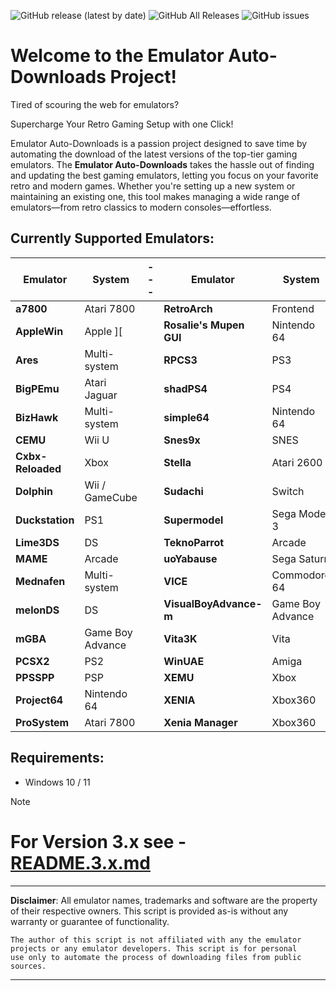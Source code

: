 ![GitHub release (latest by date)](https://img.shields.io/github/v/release/dbalcar/Emulator-Auto-downloads)
![GitHub All Releases](https://img.shields.io/github/downloads/dbalcar/Emulator-Auto-downloads/total)
![GitHub issues](https://img.shields.io/github/issues/dbalcar/Emulator-Auto-downloads)


# Welcome to the Emulator Auto-Downloads Project! #

Tired of scouring the web for emulators? 

Supercharge Your Retro Gaming Setup with one Click!

Emulator Auto-Downloads is a passion project designed to save time by automating the download of the latest versions of the top-tier gaming emulators. The **Emulator Auto-Downloads** takes the hassle out of finding and updating the best gaming emulators, letting you focus on your favorite retro and modern games. Whether you're setting up a new system or maintaining an existing one, this tool makes managing a wide range of emulators—from retro classics to modern consoles—effortless.

## Currently Supported Emulators: ##

| **Emulator**           | **System**          | --- | **Emulator**           | **System**          |
|------------------------|---------------------|-----|------------------------|---------------------|
| **a7800** | Atari 7800  |     | **RetroArch** | Frontend |
| **AppleWin** | Apple ][  |     | **Rosalie's Mupen GUI** | Nintendo 64 |
| **Ares** | Multi-system  |     | **RPCS3** | PS3 |
| **BigPEmu** | Atari Jaguar  |     | **shadPS4** | PS4 |
| **BizHawk** | Multi-system  |     | **simple64** | Nintendo 64 |
| **CEMU** | Wii U  |     | **Snes9x** | SNES |
| **Cxbx-Reloaded** | Xbox  |     | **Stella** | Atari 2600 |
| **Dolphin** | Wii / GameCube  |     | **Sudachi** | Switch |
| **Duckstation** | PS1  |     | **Supermodel** | Sega Model 3 |
| **Lime3DS** | DS  |     | **TeknoParrot** | Arcade |
| **MAME** | Arcade  |     | **uoYabause** | Sega Saturn |
| **Mednafen** | Multi-system  |     | **VICE** | Commodore 64 |
| **melonDS** | DS  |     | **VisualBoyAdvance-m** | Game Boy Advance |
| **mGBA** | Game Boy Advance  |     | **Vita3K** | Vita |
| **PCSX2** | PS2  |     | **WinUAE** | Amiga |
| **PPSSPP** | PSP  |     | **XEMU** | Xbox |
| **Project64** | Nintendo 64  |     | **XENIA** | Xbox360 |
| **ProSystem** | Atari 7800  |     | **Xenia Manager** | Xbox360 |
<!-- Updated at 2024-12-03 23:01:30 UTC -->
## Requirements:
- Windows 10 / 11

> [!NOTE]
> # For Version 3.x see - [README.3.x.md](README.3.x.md) #

---
**Disclaimer**: All emulator names, trademarks and software are the property of their respective owners. This script is provided as-is without any warranty or guarantee of functionality.

    The author of this script is not affiliated with any the emulator projects or any emulator developers. This script is for personal 
    use only to automate the process of downloading files from public sources.
---




